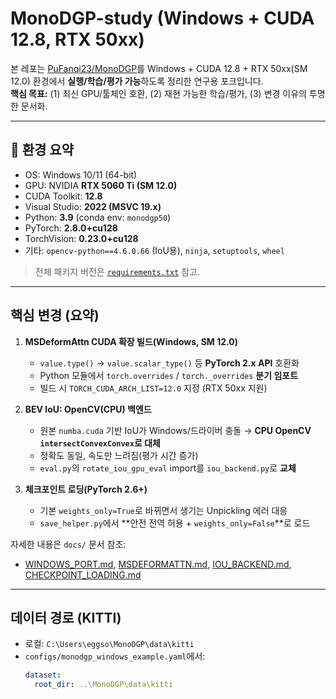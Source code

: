 # MonoDGP-study (Windows + CUDA 12.8, RTX 50xx)

본 레포는 [PuFanqi23/MonoDGP](https://github.com/PuFanqi23/MonoDGP)를 Windows + CUDA 12.8 + RTX 50xx(SM 12.0) 환경에서 **실행/학습/평가 가능**하도록 정리한 연구용 포크입니다.  
**핵심 목표:** (1) 최신 GPU/툴체인 호환, (2) 재현 가능한 학습/평가, (3) 변경 이유의 투명한 문서화.

---

## 🔧 환경 요약

- OS: Windows 10/11 (64-bit)
- GPU: NVIDIA **RTX 5060 Ti (SM 12.0)**
- CUDA Toolkit: **12.8**
- Visual Studio: **2022 (MSVC 19.x)**
- Python: **3.9** (conda env: `monodgp50`)
- PyTorch: **2.8.0+cu128**
- TorchVision: **0.23.0+cu128**
- 기타: `opencv-python==4.6.0.66` (IoU용), `ninja`, `setuptools`, `wheel`

> 전체 패키지 버전은 [`requirements.txt`](./requirements.txt) 참고.

---

## 핵심 변경 (요약)

1) **MSDeformAttn CUDA 확장 빌드(Windows, SM 12.0)**  
   - `value.type()` → `value.scalar_type()` 등 **PyTorch 2.x API** 호환화  
   - Python 모듈에서 `torch.overrides` / `torch._overrides` **분기 임포트**  
   - 빌드 시 `TORCH_CUDA_ARCH_LIST=12.0` 지정 (RTX 50xx 지원)

2) **BEV IoU: OpenCV(CPU) 백엔드**  
   - 원본 `numba.cuda` 기반 IoU가 Windows/드라이버 충돌 → **CPU OpenCV `intersectConvexConvex`로 대체**  
   - 정확도 동일, 속도만 느려짐(평가 시간 증가)  
   - `eval.py`의 `rotate_iou_gpu_eval` import를 `iou_backend.py`로 **교체**

3) **체크포인트 로딩(PyTorch 2.6+)**  
   - 기본 `weights_only=True`로 바뀌면서 생기는 Unpickling 에러 대응  
   - `save_helper.py`에서 **안전 전역 허용 + `weights_only=False`**로 로드

자세한 내용은 `docs/` 문서 참조:
- [WINDOWS_PORT.md](./docs/WINDOWS_PORT.md), [MSDEFORMATTN.md](./docs/MSDEFORMATTN.md), [IOU_BACKEND.md](./docs/IOU_BACKEND.md), [CHECKPOINT_LOADING.md](./docs/CHECKPOINT_LOADING.md)

---

## 데이터 경로 (KITTI)

- 로컬: `C:\Users\eggso\MonoDGP\data\kitti`  
- `configs/monodgp_windows_example.yaml`에서:
  ```yaml
  dataset:
    root_dir: ..\MonoDGP\data\kitti

